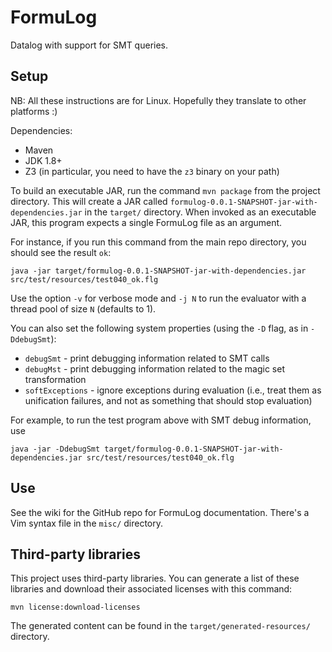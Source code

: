 # FormuLog 
Datalog with support for SMT queries.

## Setup

NB: All these instructions are for Linux. Hopefully they translate to other platforms :)

Dependencies:

* Maven
* JDK 1.8+
* Z3 (in particular, you need to have the `z3` binary on your path)

To build an executable JAR, run the command `mvn package` from the project
directory. This will create a JAR called
`formulog-0.0.1-SNAPSHOT-jar-with-dependencies.jar` in the `target/`
directory. When invoked as an executable JAR, this program expects a single
FormuLog file as an argument.

For instance, if you run this command from the main repo directory, you should
see the result `ok`:

```
java -jar target/formulog-0.0.1-SNAPSHOT-jar-with-dependencies.jar src/test/resources/test040_ok.flg
```

Use the option `-v` for verbose mode and `-j N` to run the evaluator with a
thread pool of size `N` (defaults to 1).

You can also set the following system properties (using the `-D` flag, as in
`-DdebugSmt`):

* `debugSmt` - print debugging information related to SMT calls
* `debugMst` - print debugging information related to the magic set
  transformation
* `softExceptions` - ignore exceptions during evaluation (i.e., treat them as
  unification failures, and not as something that should stop evaluation)

For example, to run the test program above with SMT debug information, use

```
java -jar -DdebugSmt target/formulog-0.0.1-SNAPSHOT-jar-with-dependencies.jar src/test/resources/test040_ok.flg
```

## Use

See the wiki for the GitHub repo for FormuLog documentation. There's a Vim
syntax file in the `misc/` directory.

## Third-party libraries

This project uses third-party libraries. You can generate a list of these
libraries and download their associated licenses with this command:

```
mvn license:download-licenses
```

The generated content can be found in the `target/generated-resources/` directory.
